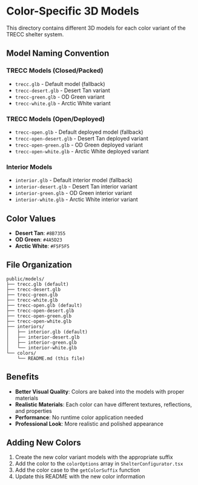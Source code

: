 # Color-Specific 3D Models

This directory contains different 3D models for each color variant of the TRECC shelter system.

## Model Naming Convention

### TRECC Models (Closed/Packed)
- `trecc.glb` - Default model (fallback)
- `trecc-desert.glb` - Desert Tan variant
- `trecc-green.glb` - OD Green variant  
- `trecc-white.glb` - Arctic White variant

### TRECC Models (Open/Deployed)
- `trecc-open.glb` - Default deployed model (fallback)
- `trecc-open-desert.glb` - Desert Tan deployed variant
- `trecc-open-green.glb` - OD Green deployed variant
- `trecc-open-white.glb` - Arctic White deployed variant

### Interior Models
- `interior.glb` - Default interior model (fallback)
- `interior-desert.glb` - Desert Tan interior variant
- `interior-green.glb` - OD Green interior variant
- `interior-white.glb` - Arctic White interior variant

## Color Values
- **Desert Tan**: `#8B7355`
- **OD Green**: `#4A5D23`
- **Arctic White**: `#F5F5F5`

## File Organization
```
public/models/
├── trecc.glb (default)
├── trecc-desert.glb
├── trecc-green.glb
├── trecc-white.glb
├── trecc-open.glb (default)
├── trecc-open-desert.glb
├── trecc-open-green.glb
├── trecc-open-white.glb
├── interiors/
│   ├── interior.glb (default)
│   ├── interior-desert.glb
│   ├── interior-green.glb
│   └── interior-white.glb
└── colors/
    └── README.md (this file)
```

## Benefits
- **Better Visual Quality**: Colors are baked into the models with proper materials
- **Realistic Materials**: Each color can have different textures, reflections, and properties
- **Performance**: No runtime color application needed
- **Professional Look**: More realistic and polished appearance

## Adding New Colors
1. Create the new color variant models with the appropriate suffix
2. Add the color to the `colorOptions` array in `ShelterConfigurator.tsx`
3. Add the color case to the `getColorSuffix` function
4. Update this README with the new color information
